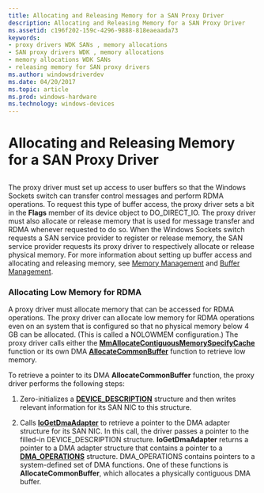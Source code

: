 ```yaml
---
title: Allocating and Releasing Memory for a SAN Proxy Driver
description: Allocating and Releasing Memory for a SAN Proxy Driver
ms.assetid: c196f202-159c-4296-9888-818eaeaada73
keywords:
- proxy drivers WDK SANs , memory allocations
- SAN proxy drivers WDK , memory allocations
- memory allocations WDK SANs
- releasing memory for SAN proxy drivers
ms.author: windowsdriverdev
ms.date: 04/20/2017
ms.topic: article
ms.prod: windows-hardware
ms.technology: windows-devices
---
```


# Allocating and Releasing Memory for a SAN Proxy Driver


## <a href="" id="ddk-allocating-and-releasing-memory-for-a-san-proxy-driver-ng"></a>


The proxy driver must set up access to user buffers so that the Windows Sockets switch can transfer control messages and perform RDMA operations. To request this type of buffer access, the proxy driver sets a bit in the **Flags** member of its device object to DO\_DIRECT\_IO. The proxy driver must also allocate or release memory that is used for message transfer and RDMA whenever requested to do so. When the Windows Sockets switch requests a SAN service provider to register or release memory, the SAN service provider requests its proxy driver to respectively allocate or release physical memory. For more information about setting up buffer access and allocating and releasing memory, see [Memory Management](https://msdn.microsoft.com/library/windows/hardware/ff554389) and [Buffer Management](https://msdn.microsoft.com/library/windows/hardware/ff540667).

### Allocating Low Memory for RDMA

A proxy driver must allocate memory that can be accessed for RDMA operations. The proxy driver can allocate low memory for RDMA operations even on an system that is configured so that no physical memory below 4 GB can be allocated. (This is called a NOLOWMEM configuration.) The proxy driver calls either the [**MmAllocateContiguousMemorySpecifyCache**](https://msdn.microsoft.com/library/windows/hardware/ff554464) function or its own DMA [**AllocateCommonBuffer**](https://msdn.microsoft.com/library/windows/hardware/ff540575) function to retrieve low memory.

To retrieve a pointer to its DMA **AllocateCommonBuffer** function, the proxy driver performs the following steps:

1.  Zero-initializes a [**DEVICE\_DESCRIPTION**](https://msdn.microsoft.com/library/windows/hardware/ff543107) structure and then writes relevant information for its SAN NIC to this structure.

2.  Calls [**IoGetDmaAdapter**](https://msdn.microsoft.com/library/windows/hardware/ff549220) to retrieve a pointer to the DMA adapter structure for its SAN NIC. In this call, the driver passes a pointer to the filled-in DEVICE\_DESCRIPTION structure. **IoGetDmaAdapter** returns a pointer to a DMA adapter structure that contains a pointer to a [**DMA\_OPERATIONS**](https://msdn.microsoft.com/library/windows/hardware/ff544071) structure. DMA\_OPERATIONS contains pointers to a system-defined set of DMA functions. One of these functions is **AllocateCommonBuffer**, which allocates a physically contiguous DMA buffer.

 

 






